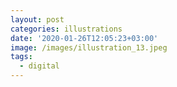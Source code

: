 ```yaml
---
layout: post
categories: illustrations
date: '2020-01-26T12:05:23+03:00'
image: /images/illustration_13.jpeg
tags:
  - digital
---
```

